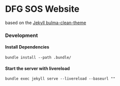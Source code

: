 # DFG SOS Website
based on the [Jekyll bulma-clean-theme](https://github.com/chrisrhymes/bulma-clean-theme)
### Development
#### Install Dependencies
```
bundle install --path .bundle/
```
#### Start the server with livereload
```
bundle exec jekyll serve --livereload --baseurl ""
```